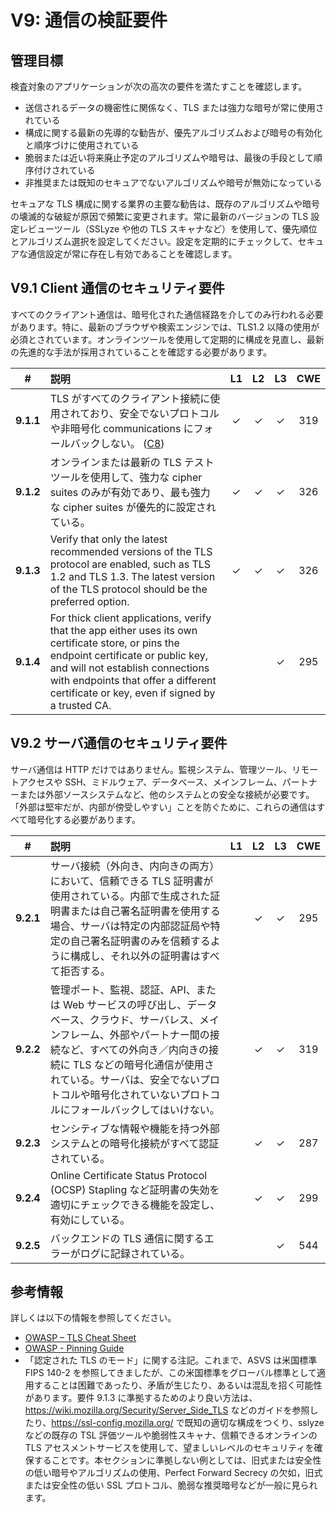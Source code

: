 # V9: 通信の検証要件

## 管理目標

検査対象のアプリケーションが次の高次の要件を満たすことを確認します。

* 送信されるデータの機密性に関係なく、TLS または強力な暗号が常に使用されている
* 構成に関する最新の先導的な勧告が、優先アルゴリズムおよび暗号の有効化と順序づけに使用されている
* 脆弱または近い将来廃止予定のアルゴリズムや暗号は、最後の手段として順序付けされている
* 非推奨または既知のセキュアでないアルゴリズムや暗号が無効になっている

セキュアな TLS 構成に関する業界の主要な勧告は、既存のアルゴリズムや暗号の壊滅的な破綻が原因で頻繁に変更されます。常に最新のバージョンの TLS 設定レビューツール（SSLyze や他の TLS スキャナなど）を使用して、優先順位とアルゴリズム選択を設定してください。設定を定期的にチェックして、セキュアな通信設定が常に存在し有効であることを確認します。

## V9.1 Client 通信のセキュリティ要件

すべてのクライアント通信は、暗号化された通信経路を介してのみ行われる必要があります。特に、最新のブラウザや検索エンジンでは、TLS1.2 以降の使用が必須とされています。オンラインツールを使用して定期的に構成を見直し、最新の先進的な手法が採用されていることを確認する必要があります。

| # | 説明 | L1 | L2 | L3 | CWE |
| :---: | :--- | :---: | :---:| :---: | :---: |
| **9.1.1** | TLS がすべてのクライアント接続に使用されており、安全でないプロトコルや非暗号化 communications にフォールバックしない。 ([C8](https://owasp.org/www-project-proactive-controls/#div-numbering)) | ✓ | ✓ | ✓ | 319 |
| **9.1.2** | オンラインまたは最新の TLS テストツールを使用して、強力な cipher suites のみが有効であり、最も強力な cipher suites が優先的に設定されている。 | ✓ | ✓ | ✓ | 326 |
| **9.1.3** | Verify that only the latest recommended versions of the TLS protocol are enabled, such as TLS 1.2 and TLS 1.3. The latest version of the TLS protocol should be the preferred option. | ✓ | ✓ | ✓ | 326 |
| **9.1.4** | For thick client applications, verify that the app either uses its own certificate store, or pins the endpoint certificate or public key, and will not establish connections with endpoints that offer a different certificate or key, even if signed by a trusted CA. |   |   | ✓ | 295 |

## V9.2 サーバ通信のセキュリティ要件

サーバ通信は HTTP だけではありません。監視システム、管理ツール、リモートアクセスや SSH、ミドルウェア、データベース、メインフレーム、パートナーまたは外部ソースシステムなど、他のシステムとの安全な接続が必要です。「外部は堅牢だが、内部が傍受しやすい」ことを防ぐために、これらの通信はすべて暗号化する必要があります。

| # | 説明 | L1 | L2 | L3 | CWE |
| :---: | :--- | :---: | :---:| :---: | :---: |
| **9.2.1** | サーバ接続（外向き、内向きの両方）において、信頼できる TLS 証明書が使用されている。内部で生成された証明書または自己署名証明書を使用する場合、サーバは特定の内部認証局や特定の自己署名証明書のみを信頼するように構成し、それ以外の証明書はすべて拒否する。 | | ✓ | ✓ | 295 |
| **9.2.2** | 管理ポート、監視、認証、API、または Web サービスの呼び出し、データベース、クラウド、サーバレス、メインフレーム、外部やパートナー間の接続など、すべての外向き／内向きの接続に TLS などの暗号化通信が使用されている。サーバは、安全でないプロトコルや暗号化されていないプロトコルにフォールバックしてはいけない。 |  | ✓ | ✓ | 319 |
| **9.2.3** | センシティブな情報や機能を持つ外部システムとの暗号化接続がすべて認証されている。 |  | ✓ | ✓ | 287 |
| **9.2.4** | Online Certificate Status Protocol (OCSP) Stapling など証明書の失効を適切にチェックできる機能を設定し、有効にしている。 |  | ✓ | ✓ | 299 |
| **9.2.5** | バックエンドの TLS 通信に関するエラーがログに記録されている。 |  |  | ✓ | 544 |

## 参考情報

詳しくは以下の情報を参照してください。

*  [OWASP – TLS Cheat Sheet](https://cheatsheetseries.owasp.org/cheatsheets/Transport_Layer_Protection_Cheat_Sheet.html)
*  [OWASP - Pinning Guide](https://owasp.org/www-community/controls/Certificate_and_Public_Key_Pinning)
*  「認定された TLS のモード」に関する注記。これまで、ASVS は米国標準 FIPS 140-2 を参照してきましたが、この米国標準をグローバル標準として適用することは困難であったり、矛盾が生じたり、あるいは混乱を招く可能性があります。要件 9.1.3 に準拠するためのより良い方法は、 https://wiki.mozilla.org/Security/Server_Side_TLS などのガイドを参照したり、https://ssl-config.mozilla.org/ で既知の適切な構成をつくり、sslyze などの既存の TSL 評価ツールや脆弱性スキャナ、信頼できるオンラインの TLS アセスメントサービスを使用して、望ましいレベルのセキュリティを確保することです。本セクションに準拠しない例としては、旧式または安全性の低い暗号やアルゴリズムの使用、Perfect Forward Secrecy の欠如，旧式または安全性の低い SSL プロトコル、脆弱な推奨暗号などが一般に見られます。

